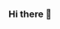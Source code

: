 ### Hi there 👋

<!--
**MarcJacques/MarcJacques** is a ✨ _special_ ✨ repository because its `README.md` (this file) appears on your GitHub profile.

![Marc's github stats](https://github-readme-stats.vercel.app/api?username=marcjacques&show_icons=true&theme=dark)

iOS Software Engineer with a proven ability to solve complex problems and work effectively in collaborative settings. In my past career I managed 100+ staff and provided support, resources, and assistance. I also solved productivity and attendance issues by establishing routines and training programs and by increasing efficiency to move over 30K+ of product daily in a timely manner. Always seeking personal growth, I expanded my coding acumen through attending a 1000+ hour iOS coding bootcamp focused on Swift, Objective-C & Python. I am now seeking a position on a growth minded team to find ways to build mobile applications to solve real-world problems.

📝 Check my resume out here: [Marc's Resume](https://docs.google.com/document/d/1G6NltjjnnwcOymvagpm9V_QveTXzHHwrRhKiQeDr4hY/edit?usp=sharing)

💬 Message me here: [Linkedin](https://www.linkedin.com/in/marcjacques/)

📫 Reach me via email: [marcjacques@me.com](mailto:marcjacques@me.com)

📲 Call Me here: (516) 557-4660
